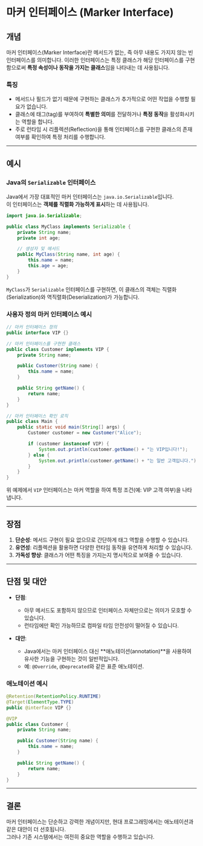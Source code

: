 
# 마커 인터페이스 (Marker Interface)

## 개념
마커 인터페이스(Marker Interface)란 메서드가 없는, 즉 아무 내용도 가지지 않는 빈 인터페이스를 의미합니다. 이러한 인터페이스는 특정 클래스가 해당 인터페이스를 구현함으로써 **특정 속성이나 동작을 가지는 클래스**임을 나타내는 데 사용됩니다.

### 특징
- 메서드나 필드가 없기 때문에 구현하는 클래스가 추가적으로 어떤 작업을 수행할 필요가 없습니다.
- 클래스에 태그(tag)를 부여하여 **특별한 의미**를 전달하거나 **특정 동작**을 활성화시키는 역할을 합니다.
- 주로 런타임 시 리플렉션(Reflection)을 통해 인터페이스를 구현한 클래스의 존재 여부를 확인하여 특정 처리를 수행합니다.

---

## 예시

### Java의 `Serializable` 인터페이스
Java에서 가장 대표적인 마커 인터페이스는 `java.io.Serializable`입니다.  
이 인터페이스는 **객체를 직렬화 가능하게 표시**하는 데 사용됩니다.

```java
import java.io.Serializable;

public class MyClass implements Serializable {
    private String name;
    private int age;

    // 생성자 및 메서드
    public MyClass(String name, int age) {
        this.name = name;
        this.age = age;
    }
}
```

`MyClass`가 `Serializable` 인터페이스를 구현하면, 이 클래스의 객체는 직렬화(Serialization)와 역직렬화(Deserialization)가 가능합니다.

### 사용자 정의 마커 인터페이스 예시
```java
// 마커 인터페이스 정의
public interface VIP {}

// 마커 인터페이스를 구현한 클래스
public class Customer implements VIP {
    private String name;

    public Customer(String name) {
        this.name = name;
    }

    public String getName() {
        return name;
    }
}

// 마커 인터페이스 확인 로직
public class Main {
    public static void main(String[] args) {
        Customer customer = new Customer("Alice");

        if (customer instanceof VIP) {
            System.out.println(customer.getName() + "는 VIP입니다!");
        } else {
            System.out.println(customer.getName() + "는 일반 고객입니다.");
        }
    }
}
```

위 예제에서 `VIP` 인터페이스는 마커 역할을 하여 특정 조건(예: VIP 고객 여부)을 나타냅니다.

---

## 장점
1. **단순성**: 메서드 구현이 필요 없으므로 간단하게 태그 역할을 수행할 수 있습니다.
2. **유연성**: 리플렉션을 활용하면 다양한 런타임 동작을 유연하게 처리할 수 있습니다.
3. **가독성 향상**: 클래스가 어떤 특징을 가지는지 명시적으로 보여줄 수 있습니다.

---

## 단점 및 대안
- **단점**:
    - 아무 메서드도 포함하지 않으므로 인터페이스 자체만으로는 의미가 모호할 수 있습니다.
    - 런타임에만 확인 가능하므로 컴파일 타임 안전성이 떨어질 수 있습니다.

- **대안**:
    - Java에서는 마커 인터페이스 대신 **애노테이션(annotation)**을 사용하여 유사한 기능을 구현하는 것이 일반적입니다.
    - 예: `@Override`, `@Deprecated`와 같은 표준 애노테이션.

### 애노테이션 예시
```java
@Retention(RetentionPolicy.RUNTIME)
@Target(ElementType.TYPE)
public @interface VIP {}

@VIP
public class Customer {
    private String name;

    public Customer(String name) {
        this.name = name;
    }

    public String getName() {
        return name;
    }
}
```

---

## 결론
마커 인터페이스는 단순하고 강력한 개념이지만, 현대 프로그래밍에서는 애노테이션과 같은 대안이 더 선호됩니다.  
그러나 기존 시스템에서는 여전히 중요한 역할을 수행하고 있습니다.
